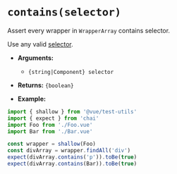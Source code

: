 # `contains(selector)`

Assert every wrapper in `WrapperArray` contains selector.

Use any valid [selector](../selectors.md).

- **Arguments:**
  - `{string|Component} selector`

- **Returns:** `{boolean}`

- **Example:**

```js
import { shallow } from '@vue/test-utils'
import { expect } from 'chai'
import Foo from './Foo.vue'
import Bar from './Bar.vue'

const wrapper = shallow(Foo)
const divArray = wrapper.findAll('div')
expect(divArray.contains('p')).toBe(true)
expect(divArray.contains(Bar)).toBe(true)
```

